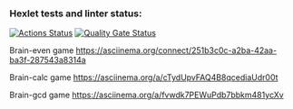 ### Hexlet tests and linter status:
[![Actions Status](https://github.com/maxim-gal/frontend-project-44/actions/workflows/hexlet-check.yml/badge.svg)](https://github.com/maxim-gal/frontend-project-44/actions)
[![Quality Gate Status](https://sonarcloud.io/api/project_badges/measure?project=maxim-gal_frontend-project-44&metric=alert_status)](https://sonarcloud.io/summary/new_code?id=maxim-gal_frontend-project-44)

Brain-even game  https://asciinema.org/connect/251b3c0c-a2ba-42aa-ba3f-287543a8314a

Brain-calc game  https://asciinema.org/a/cTydUpvFAQ4B8qcediaUdr00t

Brain-gcd game https://asciinema.org/a/fvwdk7PEWuPdb7bbkm481ycXv